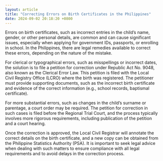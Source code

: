 ```yaml
---
layout: article
title: "Correcting Errors on Birth Certificates in the Philippines"
date: 2024-09-02 20:18:20 +0800
---
```


<p>Errors on birth certificates, such as incorrect entries in the child’s name, gender, or other personal details, are common and can cause significant issues, especially when applying for government IDs, passports, or enrolling in school. In the Philippines, there are legal remedies available to correct these errors, depending on the nature of the mistake.</p><p>For clerical or typographical errors, such as misspellings or incorrect dates, the solution is to file a petition for correction under Republic Act No. 9048, also known as the Clerical Error Law. This petition is filed with the Local Civil Registry Office (LCRO) where the birth was registered. The petitioner must provide supporting documents, such as the incorrect birth certificate and evidence of the correct information (e.g., school records, baptismal certificate).</p><p>For more substantial errors, such as changes in the child’s surname or parentage, a court order may be required. The petition for correction in such cases is filed before the Regional Trial Court, and the process typically involves more rigorous requirements, including publication of the petition and a court hearing.</p><p>Once the correction is approved, the Local Civil Registrar will annotate the correct details on the birth certificate, and a new copy can be obtained from the Philippine Statistics Authority (PSA). It is important to seek legal advice when dealing with such matters to ensure compliance with all legal requirements and to avoid delays in the correction process.</p>